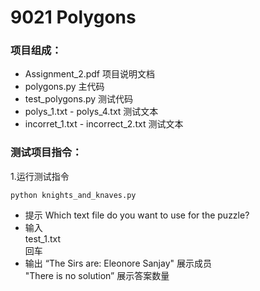 # 9021 Polygons

### 项目组成：
- Assignment_2.pdf 项目说明文档
- polygons.py 主代码
- test_polygons.py 测试代码
- polys_1.txt - polys_4.txt 测试文本
- incorret_1.txt - incorrect_2.txt 测试文本

### 测试项目指令：
1.运行测试指令  

`python knights_and_knaves.py`  

- 提示 Which text file do you want to use for the puzzle?  
- 输入  
  test_1.txt  
  回车
- 输出
  “The Sirs are: Eleonore Sanjay"  展示成员  
  "There is no solution”  展示答案数量  
